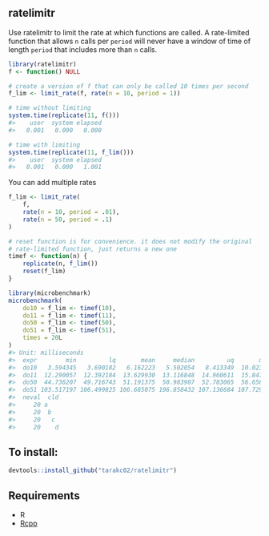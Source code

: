 
<!-- README.md is generated from README.Rmd. Please edit that file -->
ratelimitr
----------

Use ratelimitr to limit the rate at which functions are called. A rate-limited function that allows `n` calls per `period` will never have a window of time of length `period` that includes more than `n` calls.

``` r
library(ratelimitr)
f <- function() NULL

# create a version of f that can only be called 10 times per second
f_lim <- limit_rate(f, rate(n = 10, period = 1))

# time without limiting
system.time(replicate(11, f()))
#>    user  system elapsed 
#>   0.001   0.000   0.000

# time with limiting
system.time(replicate(11, f_lim()))
#>    user  system elapsed 
#>   0.001   0.000   1.001
```

You can add multiple rates

``` r
f_lim <- limit_rate(
    f, 
    rate(n = 10, period = .01), 
    rate(n = 50, period = .1)
)

# reset function is for convenience. it does not modify the original 
# rate-limited function, just returns a new one
timef <- function(n) {
    replicate(n, f_lim())
    reset(f_lim)
}

library(microbenchmark)
microbenchmark(
    do10 = f_lim <- timef(10),
    do11 = f_lim <- timef(11),
    do50 = f_lim <- timef(50),
    do51 = f_lim <- timef(51),
    times = 20L
)
#> Unit: milliseconds
#>  expr        min         lq       mean     median         uq       max
#>  do10   3.594345   3.690182   6.162223   5.502054   8.413349  10.02397
#>  do11  12.290057  12.392184  13.629930  13.116848  14.960611  15.84700
#>  do50  44.736207  49.716743  51.191375  50.983907  52.783065  56.65859
#>  do51 103.517197 106.499825 106.685075 106.858432 107.136684 107.72976
#>  neval  cld
#>     20 a   
#>     20  b  
#>     20   c 
#>     20    d
```

To install:
-----------

``` r
devtools::install_github("tarakc02/ratelimitr")
```

Requirements
------------

-   R
-   [Rcpp](https://cran.r-project.org/web/packages/Rcpp/index.html)
